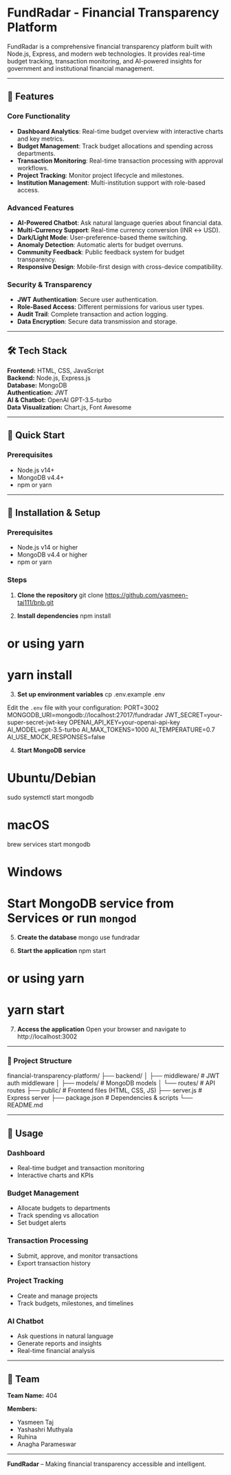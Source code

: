# FundRadar - Financial Transparency Platform

FundRadar is a comprehensive financial transparency platform built with Node.js, Express, and modern web technologies. It provides real-time budget tracking, transaction monitoring, and AI-powered insights for government and institutional financial management.

---

## 🌟 Features

### Core Functionality
- **Dashboard Analytics**: Real-time budget overview with interactive charts and key metrics.
- **Budget Management**: Track budget allocations and spending across departments.
- **Transaction Monitoring**: Real-time transaction processing with approval workflows.
- **Project Tracking**: Monitor project lifecycle and milestones.
- **Institution Management**: Multi-institution support with role-based access.

### Advanced Features
- **AI-Powered Chatbot**: Ask natural language queries about financial data.
- **Multi-Currency Support**: Real-time currency conversion (INR ↔ USD).
- **Dark/Light Mode**: User-preference-based theme switching.
- **Anomaly Detection**: Automatic alerts for budget overruns.
- **Community Feedback**: Public feedback system for budget transparency.
- **Responsive Design**: Mobile-first design with cross-device compatibility.

### Security & Transparency
- **JWT Authentication**: Secure user authentication.
- **Role-Based Access**: Different permissions for various user types.
- **Audit Trail**: Complete transaction and action logging.
- **Data Encryption**: Secure data transmission and storage.

---

## 🛠 Tech Stack

**Frontend:** HTML, CSS, JavaScript  
**Backend:** Node.js, Express.js  
**Database:** MongoDB  
**Authentication:** JWT  
**AI & Chatbot:** OpenAI GPT-3.5-turbo  
**Data Visualization:** Chart.js, Font Awesome  

---

## 🚀 Quick Start

### Prerequisites
- Node.js v14+
- MongoDB v4.4+
- npm or yarn

---

## 🚀 Installation & Setup

### Prerequisites
- Node.js v14 or higher
- MongoDB v4.4 or higher
- npm or yarn

### Steps

1. **Clone the repository**
git clone https://github.com/yasmeen-taj111/bnb.git

2. **Install dependencies**
npm install
# or using yarn
# yarn install

3. **Set up environment variables**
cp .env.example .env

Edit the `.env` file with your configuration:
PORT=3002
MONGODB_URI=mongodb://localhost:27017/fundradar
JWT_SECRET=your-super-secret-jwt-key
OPENAI_API_KEY=your-openai-api-key
AI_MODEL=gpt-3.5-turbo
AI_MAX_TOKENS=1000
AI_TEMPERATURE=0.7
AI_USE_MOCK_RESPONSES=false

4. **Start MongoDB service**
# Ubuntu/Debian
sudo systemctl start mongodb

# macOS
brew services start mongodb

# Windows
# Start MongoDB service from Services or run `mongod`

5. **Create the database**
mongo
use fundradar

6. **Start the application**
npm start
# or using yarn
# yarn start

7. **Access the application**
Open your browser and navigate to http://localhost:3002

---

### 📁 Project Structure
financial-transparency-platform/
├── backend/
│   ├── middleware/       # JWT auth middleware
│   ├── models/           # MongoDB models
│   └── routes/           # API routes
├── public/               # Frontend files (HTML, CSS, JS)
├── server.js             # Express server
├── package.json          # Dependencies & scripts
└── README.md

---

## 🎯 Usage

### Dashboard
- Real-time budget and transaction monitoring
- Interactive charts and KPIs

### Budget Management
- Allocate budgets to departments
- Track spending vs allocation
- Set budget alerts

### Transaction Processing
- Submit, approve, and monitor transactions
- Export transaction history

### Project Tracking
- Create and manage projects
- Track budgets, milestones, and timelines

### AI Chatbot
- Ask questions in natural language
- Generate reports and insights
- Real-time financial analysis

---

## 👥 Team

**Team Name:** 404 

**Members:**  
- Yasmeen Taj
- Yashashri Muthyala
- Ruhina
- Anagha Parameswar

---

**FundRadar** – Making financial transparency accessible and intelligent.  
